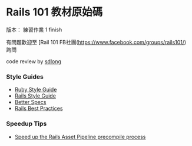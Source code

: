 # Rails 101 教材原始碼

版本： 練習作業 1 finish

有問題歡迎至 [Rail 101 FB社團(https://www.facebook.com/groups/rails101/) 詢問

code review by [sdlong](http://sdlong.logdown.com/)






### Style Guides

* [Ruby Style Guide](https://github.com/bbatsov/ruby-style-guide)
* [Rails Style Guide](https://github.com/bbatsov/rails-style-guide)
* [Better Specs](http://betterspecs.org/)
* [Rails Best Practices](http://rails-bestpractices.com/)

### Speedup Tips

* [Speed up the Rails Asset Pipeline precompile process](http://stackoverflow.com/questions/11390447/how-can-you-speed-up-the-rails-asset-pipeline-precompile-process/11390454#11390454)



